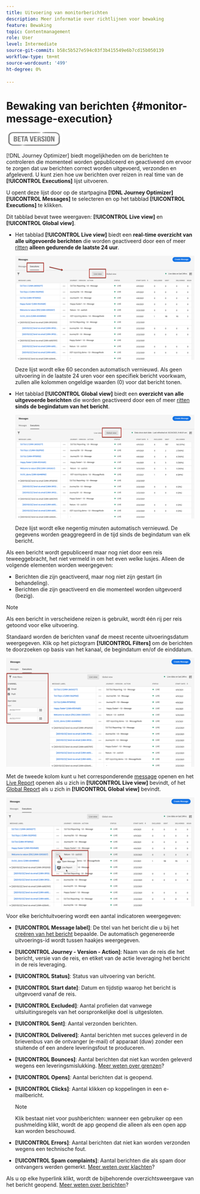 ```yaml
---
title: Uitvoering van monitorberichten
description: Meer informatie over richtlijnen voor bewaking
feature: Bewaking
topic: Contentmanagement
role: User
level: Intermediate
source-git-commit: b58c5b527e594c03f3b415549e6b7cd15b050139
workflow-type: tm+mt
source-wordcount: '499'
ht-degree: 0%

---
```


# Bewaking van berichten {#monitor-message-execution}

![](assets/do-not-localize/badge.png)

[!DNL Journey Optimizer] biedt mogelijkheden om de berichten te controleren die momenteel worden gepubliceerd en geactiveerd om ervoor te zorgen dat uw berichten correct worden uitgevoerd, verzonden en afgeleverd. U kunt zien hoe uw berichten over reizen <!--and APIs--> in real time van de **[!UICONTROL Executions]** lijst uitvoeren.

U opent deze lijst door op de startpagina **[!DNL Journey Optimizer]** **[!UICONTROL Messages]** te selecteren en op het tabblad **[!UICONTROL Executions]** te klikken.

Dit tabblad bevat twee weergaven: **[!UICONTROL Live view]** en **[!UICONTROL Global view]**.

* Het tabblad **[!UICONTROL Live view]** biedt een **real-time overzicht van alle uitgevoerde berichten** die worden geactiveerd door een of meer [ritten](building-journeys/journey.md) **alleen gedurende de laatste 24 uur**.

   ![](assets/message-execution-tab-live.png)

   Deze lijst wordt elke 60 seconden automatisch vernieuwd. Als geen uitvoering in de laatste 24 uren voor een specifiek bericht voorkwam, zullen alle kolommen ongeldige waarden (0) voor dat bericht tonen.

* Het tabblad **[!UICONTROL Global view]** biedt een **overzicht van alle uitgevoerde berichten** die worden geactiveerd door een of meer [ritten](building-journeys/journey.md) **sinds de begindatum van het bericht**.

   ![](assets/message-execution-tab-global.png)

   Deze lijst wordt elke negentig minuten automatisch vernieuwd. De gegevens worden geaggregeerd in de tijd sinds de begindatum van elk bericht.

Als een bericht wordt gepubliceerd maar nog niet door een reis teweeggebracht, het niet vermeld in om het even welke lusjes. Alleen de volgende elementen worden weergegeven:
* Berichten die zijn geactiveerd, maar nog niet zijn gestart (in behandeling).
* Berichten die zijn geactiveerd en die momenteel worden uitgevoerd (bezig).

<!--For multichannel messages, one row per channel is displayed for each message. STILL VALID? looks like NOT-->

>[!NOTE]
>
>Als een bericht in verscheidene reizen is gebruikt, wordt één rij per reis getoond voor elke uitvoering.

<!--![](assets/message-execution-multichannel.png)-->

<!--If a message has been used in several journeys, the **[!UICONTROL Source]** column displays **[!UICONTROL Multiple]**.-->

Standaard worden de berichten vanaf de meest recente uitvoeringsdatum weergegeven. Klik op het pictogram **[!UICONTROL Filters]** om de berichten te doorzoeken op basis van het kanaal, de begindatum en/of de einddatum.

![](assets/message-execution-tab-filters.png)

Met de tweede kolom <!--**[!UICONTROL Quick action]**-->kunt u het corresponderende [message](create-message.md) openen en het [Live Report](reports/live-report.md) openen als u zich in **[!UICONTROL Live view]** bevindt, of het [Global Report](reports/global-report.md) als u zich in **[!UICONTROL Global view]** bevindt.

![](assets/message-execution-open-live-report.png)

Voor elke berichtuitvoering wordt een aantal indicatoren weergegeven:

* **[!UICONTROL Message label]**: De titel van het bericht die u bij het  [creëren van het bericht](create-message.md) bepaalde. De automatisch gegenereerde uitvoerings-id wordt tussen haakjes weergegeven.

   <!--**[!UICONTROL Execution ID]**: Automatically generated identifier.
  **[!UICONTROL Source]**: Name of the journey leveraging that message.-->

* **[!UICONTROL Journey - Version - Action]**: Naam van de reis die het bericht, versie van de reis, en etiket van de actie leveraging het bericht in de reis leveraging.

* **[!UICONTROL Status]**: Status van uitvoering van bericht.  <!--List all the possible statuses? For now only Live status? The user cannot stop or cancel the execution. TBC by Fred-->

* **[!UICONTROL Start date]**: Datum en tijdstip waarop het bericht is uitgevoerd vanaf de reis.

   <!--Targeted: Number of targeted profiles for each message execution. To come?-->

* **[!UICONTROL Excluded]**: Aantal profielen dat vanwege uitsluitingsregels van het oorspronkelijke doel is uitgesloten.

* **[!UICONTROL Sent]**: Aantal verzonden berichten.

* **[!UICONTROL Delivered]**: Aantal berichten met succes geleverd in de brievenbus van de ontvanger (e-mail) of apparaat (duw) zonder een stuitende of een andere leveringsfout te produceren.

* **[!UICONTROL Bounces]**: Aantal berichten dat niet kan worden geleverd wegens een leveringsmislukking. [Meer weten over grenzen](suppression-list.md)?

* **[!UICONTROL Opens]**: Aantal berichten dat is geopend.

* **[!UICONTROL Clicks]**: Aantal klikken op koppelingen in een e-mailbericht.

   >[!NOTE]
   >
   >Klik bestaat niet voor pushberichten: wanneer een gebruiker op een pushmelding klikt, wordt de app geopend die alleen als een open app kan worden beschouwd.

* **[!UICONTROL Errors]**: Aantal berichten dat niet kan worden verzonden wegens een technische fout.

* **[!UICONTROL Spam complaints]**: Aantal berichten die als spam door ontvangers werden gemerkt. [Meer weten over klachten](https://experienceleague.adobe.com/docs/deliverability-learn/deliverability-best-practice-guide/metrics-for-deliverability/complaints.html#metrics-for-deliverability)?

Als u op elke hyperlink klikt, wordt de bijbehorende overzichtsweergave van het bericht geopend. [Meer weten over berichten](create-message.md)?
